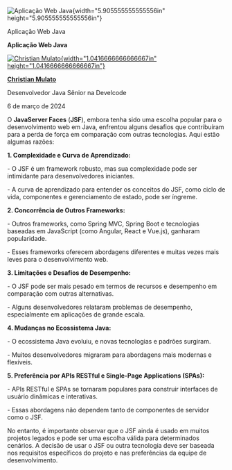 ![Aplicação Web Java](temp_media/media/image1.jpeg){width="5.905555555555556in" height="5.905555555555556in"}

Aplicação Web Java

**Aplicação Web Java**

[![Christian Mulato](temp_media/media/image2.jpeg){width="1.0416666666666667in" height="1.0416666666666667in"}](https://www.linkedin.com/in/chmulato/)

[**Christian Mulato**](https://www.linkedin.com/in/chmulato/)

Desenvolvedor Java Sênior na Develcode

6 de março de 2024

O **JavaServer Faces** (**JSF**), embora tenha sido uma escolha popular para o desenvolvimento web em Java, enfrentou alguns desafios que contribuíram para a perda de força em comparação com outras tecnologias. Aqui estão algumas razões:

**1. Complexidade e Curva de Aprendizado:**

\- O JSF é um framework robusto, mas sua complexidade pode ser intimidante para desenvolvedores iniciantes.

\- A curva de aprendizado para entender os conceitos do JSF, como ciclo de vida, componentes e gerenciamento de estado, pode ser íngreme.

**2. Concorrência de Outros Frameworks:**

\- Outros frameworks, como Spring MVC, Spring Boot e tecnologias baseadas em JavaScript (como Angular, React e Vue.js), ganharam popularidade.

\- Esses frameworks oferecem abordagens diferentes e muitas vezes mais leves para o desenvolvimento web.

**3. Limitações e Desafios de Desempenho:**

\- O JSF pode ser mais pesado em termos de recursos e desempenho em comparação com outras alternativas.

\- Alguns desenvolvedores relataram problemas de desempenho, especialmente em aplicações de grande escala.

**4. Mudanças no Ecossistema Java:**

\- O ecossistema Java evoluiu, e novas tecnologias e padrões surgiram.

\- Muitos desenvolvedores migraram para abordagens mais modernas e flexíveis.

**5. Preferência por APIs RESTful e Single-Page Applications (SPAs):**

\- APIs RESTful e SPAs se tornaram populares para construir interfaces de usuário dinâmicas e interativas.

\- Essas abordagens não dependem tanto de componentes de servidor como o JSF.

No entanto, é importante observar que o JSF ainda é usado em muitos projetos legados e pode ser uma escolha válida para determinados cenários. A decisão de usar o JSF ou outra tecnologia deve ser baseada nos requisitos específicos do projeto e nas preferências da equipe de desenvolvimento.
